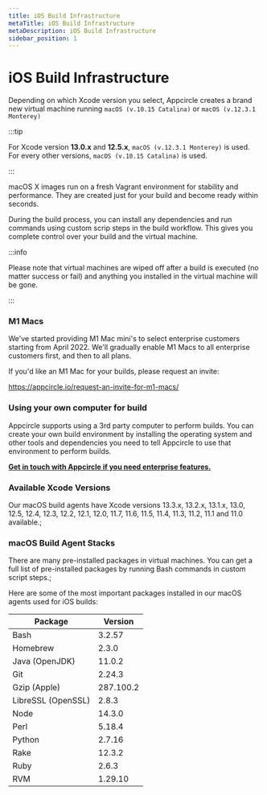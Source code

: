 ```yaml
---
title: iOS Build Infrastructure
metaTitle: iOS Build Infrastructure
metaDescription: iOS Build Infrastructure
sidebar_position: 1
---
```

# iOS Build Infrastructure

Depending on which Xcode version you select, Appcircle creates a brand new virtual machine running `macOS (v.10.15 Catalina)` or `macOS (v.12.3.1 Monterey)`

:::tip

For Xcode version **13.0.x** and **12.5.x**, `macOS (v.12.3.1 Monterey)` is used. For every other versions, `macOS (v.10.15 Catalina)` is used.

:::

macOS X images run on a fresh Vagrant environment for stability and performance. They are created just for your build and become ready within seconds.

During the build process, you can install any dependencies and run commands using custom scrip steps in the build workflow. This gives you complete control over your build and the virtual machine.

:::info


Please note that virtual machines are wiped off after a build is executed (no matter success or fail) and anything you installed in the virtual machine will be gone.

:::

### M1 Macs

We've started providing M1 Mac mini's to select enterprise customers starting from April 2022. We'll gradually enable M1 Macs to all enterprise customers first, and then to all plans.

If you'd like an M1 Mac for your builds, please request an invite:

https://appcircle.io/request-an-invite-for-m1-macs/

### Using your own computer for build

Appcircle supports using a 3rd party computer to perform builds. You can create your own build environment by installing the operating system and other tools and dependencies you need to tell Appcircle to use that environment to perform builds.

[**Get in touch with Appcircle if you need enterprise features.**](https://appcircle.io/support)

### Available Xcode Versions

Our macOS build agents have Xcode versions 13.3.x, 13.2.x, 13.1.x, 13.0, 12.5, 12.4, 12.3, 12.2, 12.1, 12.0, 11.7, 11.6, 11.5, 11.4, 11.3, 11.2, 11.1 and 11.0 available.;

### macOS Build Agent Stacks

There are many pre-installed packages in virtual machines. You can get a full list of pre-installed packages by running Bash commands in custom script steps.;

Here are some of the most important packages installed in our macOS agents used for iOS builds:

| Package            | Version   |
| ------------------ | --------- |
| Bash               | 3.2.57    |
| Homebrew           | 2.3.0     |
| Java (OpenJDK)     | 11.0.2    |
| Git                | 2.24.3    |
| Gzip (Apple)       | 287.100.2 |
| LibreSSL (OpenSSL) | 2.8.3     |
| Node               | 14.3.0    |
| Perl               | 5.18.4    |
| Python             | 2.7.16    |
| Rake               | 12.3.2    |
| Ruby               | 2.6.3     |
| RVM                | 1.29.10   |
